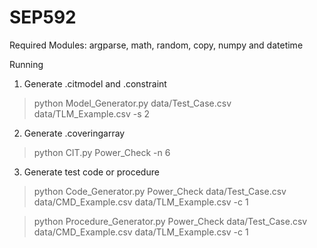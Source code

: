 # SEP592


Required Modules: argparse, math, random, copy, numpy and datetime



Running

1. Generate .citmodel and .constraint

> python Model_Generator.py data/Test_Case.csv data/TLM_Example.csv -s 2

2. Generate .coveringarray

> python CIT.py Power_Check -n 6

3. Generate test code or procedure

> python Code_Generator.py Power_Check data/Test_Case.csv data/CMD_Example.csv data/TLM_Example.csv -c 1

> python Procedure_Generator.py Power_Check data/Test_Case.csv data/CMD_Example.csv data/TLM_Example.csv -c 1

